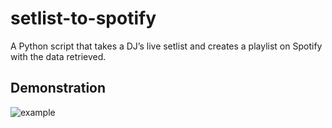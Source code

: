 # setlist-to-spotify
A Python script that takes a DJ’s live setlist and creates a playlist on Spotify with the data retrieved.

## Demonstration
![example](https://user-images.githubusercontent.com/77128699/111063642-b00a6780-8464-11eb-866c-5739a75a1163.gif)
